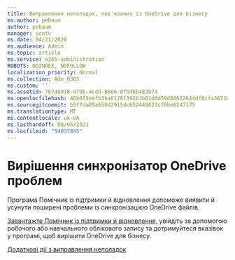 ```yaml
---
title: Виправлення неполадок, пов'язаних із OneDrive для бізнесу
ms.author: pebaum
author: pebaum
manager: scotv
ms.date: 04/21/2020
ms.audience: Admin
ms.topic: article
ms.service: o365-administration
ROBOTS: NOINDEX, NOFOLLOW
localization_priority: Normal
ms.collection: Adm_O365
ms.custom: ''
ms.assetid: 76748918-479b-4cdd-8666-dfbd6b483b74
ms.openlocfilehash: 46b0f5eefb3ba6170f39263b81d0d59d66622644df0cfa3871b1ce4cdd214818
ms.sourcegitcommit: b5f7da89a650d2915dc652449623c78be6247175
ms.translationtype: MT
ms.contentlocale: uk-UA
ms.lasthandoff: 08/05/2021
ms.locfileid: "54037845"
---
```

# <a name="fix-onedrive-sync-problems"></a>Вирішення синхронізатор OneDrive проблем

Програма Помічник із підтримки й відновлення допоможе виявити й усунути поширені проблеми із синхронізацією OneDrive файлів. 
  
[Завантажте Помічник із підтримки й відновлення](https://aka.ms/sara), увійдіть за допомогою робочого або навчального облікового запису та дотримуйтеся вказівок у програмі, щоб вирішити OneDrive для бізнесу. 
  
[Додаткові дії з виправлення неполадок](https://go.microsoft.com/fwlink/?linkid=872097)
  

